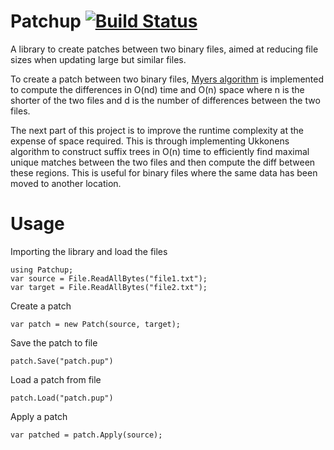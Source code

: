# Patchup [![Build Status](https://travis-ci.com/Dezyh/Patchup.svg?branch=master)](https://travis-ci.com/Dezyh/Patchup)

A library to create patches between two binary files, aimed at reducing file sizes when updating large but similar files.

To create a patch between two binary files, [Myers algorithm](http://www.xmailserver.org/diff2.pdf) is implemented to compute the differences in O(nd) time and O(n) space where n is the shorter of the two files and d is the number of differences between the two files. 

The next part of this project is to improve the runtime complexity at the expense of space required. This is through implementing Ukkonens algorithm to construct suffix trees in O(n) time to efficiently find maximal unique matches between the two files and then compute the diff between these regions. This is useful for binary files where the same data has been moved to another location. 

# Usage
Importing the library and load the files
```
using Patchup;
var source = File.ReadAllBytes("file1.txt");
var target = File.ReadAllBytes("file2.txt");
```
Create a patch
```
var patch = new Patch(source, target);
```
Save the patch to file
```
patch.Save("patch.pup")
```
Load a patch from file
```
patch.Load("patch.pup")
```
Apply a patch
```
var patched = patch.Apply(source);
```

